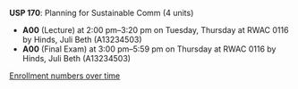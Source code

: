 **USP 170**: Planning for Sustainable Comm (4 units)

- **A00** (Lecture) at 2:00 pm–3:20 pm on Tuesday, Thursday at RWAC 0116 by Hinds, Juli Beth (A13234503)
- **A00** (Final Exam) at 3:00 pm–5:59 pm on Thursday at RWAC 0116 by Hinds, Juli Beth (A13234503)

[Enrollment numbers over time](./USP170.tsv)
